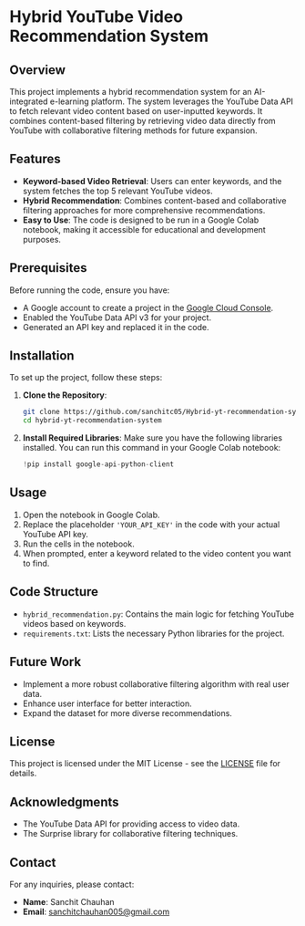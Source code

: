 # Hybrid YouTube Video Recommendation System

## Overview
This project implements a hybrid recommendation system for an AI-integrated e-learning platform. The system leverages the YouTube Data API to fetch relevant video content based on user-inputted keywords. It combines content-based filtering by retrieving video data directly from YouTube with collaborative filtering methods for future expansion.

## Features
- **Keyword-based Video Retrieval**: Users can enter keywords, and the system fetches the top 5 relevant YouTube videos.
- **Hybrid Recommendation**: Combines content-based and collaborative filtering approaches for more comprehensive recommendations.
- **Easy to Use**: The code is designed to be run in a Google Colab notebook, making it accessible for educational and development purposes.

## Prerequisites
Before running the code, ensure you have:
- A Google account to create a project in the [Google Cloud Console](https://console.cloud.google.com/).
- Enabled the YouTube Data API v3 for your project.
- Generated an API key and replaced it in the code.

## Installation
To set up the project, follow these steps:

1. **Clone the Repository**:
   ```bash
   git clone https://github.com/sanchitc05/Hybrid-yt-recommendation-system.git
   cd hybrid-yt-recommendation-system
   ```

2. **Install Required Libraries**:
   Make sure you have the following libraries installed. You can run this command in your Google Colab notebook:
   ```python
   !pip install google-api-python-client
   ```

## Usage
1. Open the notebook in Google Colab.
2. Replace the placeholder `'YOUR_API_KEY'` in the code with your actual YouTube API key.
3. Run the cells in the notebook.
4. When prompted, enter a keyword related to the video content you want to find.

## Code Structure
- `hybrid_recommendation.py`: Contains the main logic for fetching YouTube videos based on keywords.
- `requirements.txt`: Lists the necessary Python libraries for the project.

## Future Work
- Implement a more robust collaborative filtering algorithm with real user data.
- Enhance user interface for better interaction.
- Expand the dataset for more diverse recommendations.

## License
This project is licensed under the MIT License - see the [LICENSE](LICENSE) file for details.

## Acknowledgments
- The YouTube Data API for providing access to video data.
- The Surprise library for collaborative filtering techniques.

## Contact
For any inquiries, please contact:
- **Name**: Sanchit Chauhan
- **Email**: sanchitchauhan005@gmail.com
